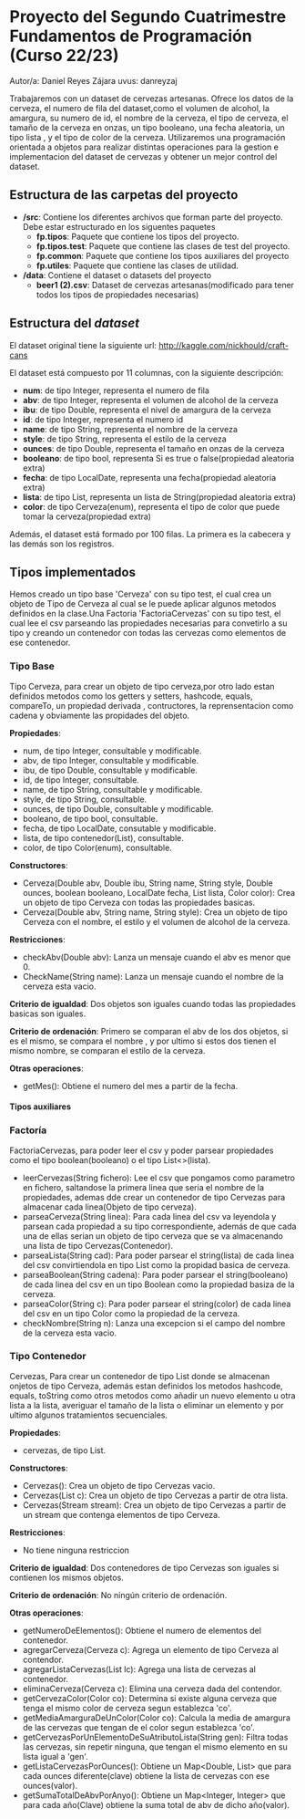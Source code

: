
# Proyecto del Segundo Cuatrimestre Fundamentos de Programación (Curso  22/23)
Autor/a: Daniel Reyes Zájara  uvus: danreyzaj

Trabajaremos con un dataset de cervezas artesanas. Ofrece los datos de la cerveza,
el numero de fila del dataset,como el volumen de alcohol, la amargura, su numero de id, 
el nombre de la cerveza, el tipo de cerveza, el tamaño de la cerveza en onzas,
un tipo booleano, una fecha aleatoria, un tipo lista , y el tipo de color de la cerveza. 
Utilizaremos una programación orientada a objetos para realizar distintas operaciones 
para la gestion e implementacion del dataset de cervezas y obtener un mejor control del dataset.


## Estructura de las carpetas del proyecto

* **/src**: Contiene los diferentes archivos que forman parte del proyecto. Debe estar estructurado en los siguentes paquetes
  * **fp.tipos**: Paquete que contiene los tipos del proyecto.
  * **fp.tipos.test**: Paquete que contiene las clases de test del proyecto.
  * **fp.common**: Paquete que contiene los tipos auxiliares del proyecto
  * **fp.utiles**:  Paquete que contiene las clases de utilidad. 
* **/data**: Contiene el dataset o datasets del proyecto
    * **beer1 (2).csv**: Dataset de cervezas artesanas(modificado para tener todos los tipos de propiedades necesarias)
    
## Estructura del *dataset*

El dataset original tiene la siguiente url: http://kaggle.com/nickhould/craft-cans

El dataset está compuesto por 11 columnas, con la siguiente descripción:

* **num**: de tipo Integer, representa el numero de fila
* **abv**: de tipo Integer, representa el volumen de alcohol de la cerveza
* **ibu**: de tipo Double, representa el nivel de amargura de la cerveza
* **id**: de tipo Integer, representa el numero id
* **name**: de tipo String, representa el nombre de la cerveza
* **style**: de tipo String, representa el estilo de la cerveza
* **ounces**: de tipo Double, representa el tamaño en onzas de la cerveza
* **booleano**: de tipo bool, representa Si es true o false(propiedad aleatoria extra)
* **fecha**: de tipo LocalDate, representa una fecha(propiedad aleatoria extra)
* **lista**: de tipo List<String>, representa un lista de String(propiedad aleatoria extra)
* **color**: de tipo Cerveza(enum), representa el tipo de color que puede tomar la cerveza(propiedad extra)

Además, el dataset está formado por 100 filas. La primera es la cabecera y las demás son los registros. 

## Tipos implementados

Hemos creado un tipo base 'Cerveza' con su tipo test, el cual crea un objeto de Tipo de Cerveza al cual se le puede aplicar algunos metodos
definidos en la clase.Una Factoria 'FactoriaCervezas' con su tipo test, el cual lee el csv parseando las propiedades necesarias para convetirlo a su tipo
y creando un contenedor con todas las cervezas como elementos de ese contenedor.

### Tipo Base
Tipo Cerveza, para crear un objeto de tipo cerveza,por otro lado estan definidos metodos como los getters y setters, hashcode, equals, compareTo, un propiedad derivada , contructores, la reprensentacion como cadena y obviamente las propidades del objeto.

**Propiedades**:

- num, de tipo Integer, consultable y modificable. 
- abv, de tipo Integer, consultable y modificable. 
- ibu, de tipo Double, consultable y modificable.
- id, de tipo Integer, consultable.
- name, de tipo String, consultable y modificable.
- style, de tipo String, consultable. 
- ounces, de tipo Double, consultable y modificable.
- booleano, de tipo bool, consultable.
- fecha, de tipo LocalDate, consutable y modificable.
- lista, de tipo contenedor(List<String>), consultable.
- color, de tipo Color(enum), consultable.

**Constructores**: 

- Cerveza(Double abv, Double ibu, String name, String style, Double ounces, boolean booleano, LocalDate fecha, List<String> lista,
Color color): Crea un objeto de tipo Cerveza con todas las propiedades basicas.
- Cerveza(Double abv, String name, String style): Crea un objeto de tipo Cerveza con el nombre, el estilo y el volumen de alcohol de la cerveza.

**Restricciones**:
 
- checkAbv(Double abv): Lanza un mensaje cuando el abv es menor que 0.
- CheckName(String name): Lanza un mensaje cuando el nombre de la cerveza esta vacio.

**Criterio de igualdad**: Dos objetos son iguales cuando todas las propiedades basicas son iguales. 

**Criterio de ordenación**: Primero se comparan el abv de los dos objetos, si es el mismo, se compara el nombre , y por ultimo si estos dos tienen el mismo nombre,
se comparan el estilo de la cerveza.

**Otras operaciones**:
 
-	getMes(): Obtiene el numero del mes a partir de la fecha.

#### Tipos auxiliares


### Factoría
FactoriaCervezas, para poder leer el csv y poder parsear propiedades como el tipo boolean(booleano) o el tipo List<>(lista).

- leerCervezas(String fichero): Lee el csv que pongamos como parametro en fichero, saltandose la primera linea que seria el nombre de la propiedades, ademas dde crear un contenedor de tipo Cervezas para almacenar cada linea(Objeto de tipo cerveza).
-	parseaCerveza(String linea): Para cada linea del csv va leyendola y parsean cada propiedad a su tipo correspondiente, además de que cada una de ellas serian un objeto de tipo cerveza que se va almacenando una lista de tipo Cervezas(Contenedor).
- parseaLista(String cad): Para poder parsear el string(lista) de cada linea del csv convirtiendola en tipo List<String> como la propidad basica de cerveza.
- parseaBoolean(String cadena): Para poder parsear el string(booleano) de cada linea del csv en un tipo Boolean como la propiedad basiza de la cerveza.
- parseaColor(String c): Para poder parsear el string(color) de cada linea del csv en un tipo Color como la propiedad de la cerveza.
- checkNombre(String n): Lanza una excepcion si el campo del nombre de la cerveza esta vacio.

### Tipo Contenedor

Cervezas, Para crear un contenedor de tipo List<Cerveza> donde se almacenan onjetos de tipo Cerveza, además estan definidos los metodos hashcode, equals, toString como otros metodos como añadir un nuevo elemento u otra lista a la lista, averiguar el tamaño de la lista o eliminar un elemento y por ultimo algunos tratamientos secuenciales.

**Propiedades**:

- cervezas, de tipo List<Cerveza>. 

**Constructores**: 

- Cervezas(): Crea un objeto de tipo Cervezas vacio.
- Cervezas(List<Cerveza> c): Crea un objeto de tipo Cervezas a partir de otra lista.
- Cervezas(Stream <Cerveza> stream): Crea un objeto de tipo Cervezas a partir de un stream que contenga elementos de tipo Cerveza.

**Restricciones**:
 
- No tiene ninguna restriccion

**Criterio de igualdad**: Dos contenedores de tipo Cervezas son iguales si contienen los mismos objetos.

**Criterio de ordenación**: No ningún criterio de ordenación.

**Otras operaciones**:
 
-	getNumeroDeElementos(): Obtiene el numero de elementos del contenedor.
- agregarCerveza(Cerveza c): Agrega un elemento de tipo Cerveza al contendor.
- agregarListaCervezas(List<Cerveza> lc): Agrega una lista de cervezas al contenedor.
- eliminaCerveza(Cerveza c): Elimina una cerveza dada del contendor.
- getCervezaColor(Color co): Determina si existe alguna cerveza que tenga el mismo color de cerveza segun establezca 'co'.
- getMediaAmarguraDeUnColor(Color co): Calcula la media de amargura de las cervezas que tengan de el color segun establezca 'co'.
- getCervezasPorUnElementoDeSuAtributoLista(String gen): Filtra todas las cervezas, sin repetir ninguna, que tengan el mismo elemento en su lista igual a 'gen'.
- getListaCervezasPorOunces(): Obtiene un Map<Double, List<Cervezas>> que para cada ounces diferente(clave) obtiene la lista de cervezas con ese ounces(valor).
- getSumaTotalDeAbvPorAnyo(): Obtiene un Map<Integer, Integer> que para cada año(Clave) obtiene la suma total de abv de dicho año(valor).
